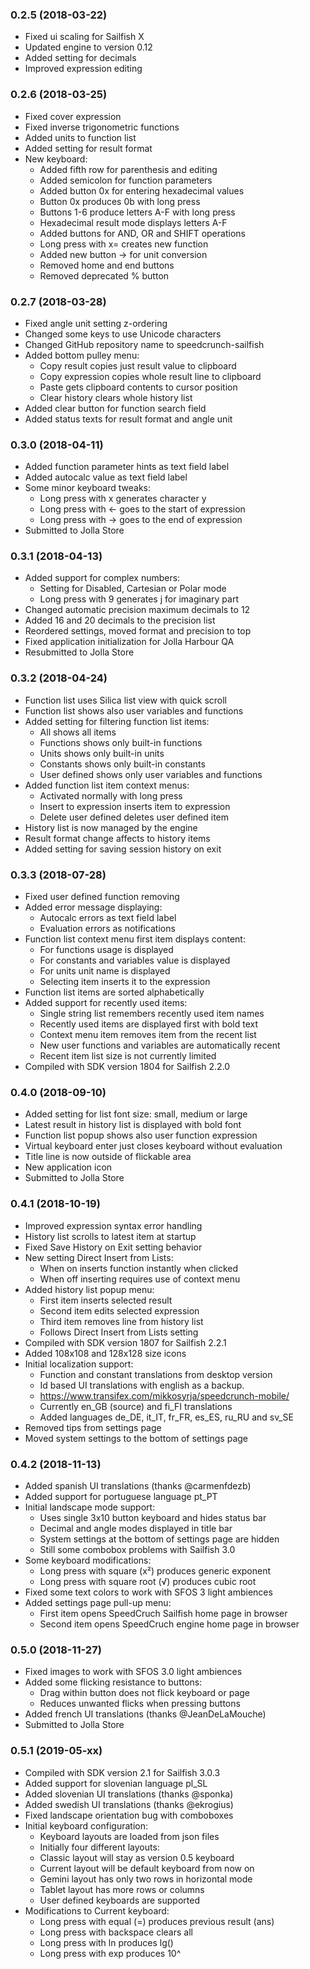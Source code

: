 ### 0.2.5 (2018-03-22)

- Fixed ui scaling for Sailfish X
- Updated engine to version 0.12
- Added setting for decimals
- Improved expression editing

### 0.2.6 (2018-03-25)

- Fixed cover expression
- Fixed inverse trigonometric functions
- Added units to function list
- Added setting for result format
- New keyboard:
	- Added fifth row for parenthesis and editing
	- Added semicolon for function parameters
	- Added button 0x for entering hexadecimal values
	- Button 0x produces 0b with long press
	- Buttons 1-6 produce letters A-F with long press
	- Hexadecimal result mode displays letters A-F
	- Added buttons for AND, OR and SHIFT operations
	- Long press with x= creates new function
	- Added new button -> for unit conversion
	- Removed home and end buttons
	- Removed deprecated % button

### 0.2.7 (2018-03-28)

- Fixed angle unit setting z-ordering
- Changed some keys to use Unicode characters
- Changed GitHub repository name to speedcrunch-sailfish
- Added bottom pulley menu:
	- Copy result copies just result value to clipboard
	- Copy expression copies whole result line to clipboard
	- Paste gets clipboard contents to cursor position
	- Clear history clears whole history list
- Added clear button for function search field
- Added status texts for result format and angle unit

### 0.3.0 (2018-04-11)

- Added function parameter hints as text field label
- Added autocalc value as text field label
- Some minor keyboard tweaks:
	- Long press with x generates character y
	- Long press with ← goes to the start of expression
	- Long press with → goes to the end of expression
- Submitted to Jolla Store

### 0.3.1 (2018-04-13)

- Added support for complex numbers:
	- Setting for Disabled, Cartesian or Polar mode
	- Long press with 9 generates j for imaginary part
- Changed automatic precision maximum decimals to 12
- Added 16 and 20 decimals to the precision list
- Reordered settings, moved format and precision to top
- Fixed application initialization for Jolla Harbour QA
- Resubmitted to Jolla Store

### 0.3.2 (2018-04-24)

- Function list uses Silica list view with quick scroll
- Function list shows also user variables and functions
- Added setting for filtering function list items:
	- All shows all items
	- Functions shows only built-in functions
	- Units shows only built-in units
	- Constants shows only built-in constants
	- User defined shows only user variables and functions
- Added function list item context menus:
	- Activated normally with long press
	- Insert to expression inserts item to expression
	- Delete user defined deletes user defined item
- History list is now managed by the engine
- Result format change affects to history items
- Added setting for saving session history on exit

### 0.3.3 (2018-07-28)

- Fixed user defined function removing
- Added error message displaying:
	- Autocalc errors as text field label
	- Evaluation errors as notifications
- Function list context menu first item displays content:
	- For functions usage is displayed
	- For constants and variables value is displayed
	- For units unit name is displayed
	- Selecting item inserts it to the expression
- Function list items are sorted alphabetically
- Added support for recently used items:
	- Single string list remembers recently used item names
	- Recently used items are displayed first with bold text
	- Context menu item removes item from the recent list
	- New user functions and variables are automatically recent
	- Recent item list size is not currently limited
- Compiled with SDK version 1804 for Sailfish 2.2.0

### 0.4.0 (2018-09-10)

- Added setting for list font size: small, medium or large
- Latest result in history list is displayed with bold font
- Function list popup shows also user function expression
- Virtual keyboard enter just closes keyboard without evaluation
- Title line is now outside of flickable area
- New application icon
- Submitted to Jolla Store

### 0.4.1 (2018-10-19)

- Improved expression syntax error handling
- History list scrolls to latest item at startup
- Fixed Save History on Exit setting behavior
- New setting Direct Insert from Lists:
	- When on inserts function instantly when clicked
	- When off inserting requires use of context menu
- Added history list popup menu:
	- First item inserts selected result
	- Second item edits selected expression
	- Third item removes line from history list
	- Follows Direct Insert from Lists setting
- Compiled with SDK version 1807 for Sailfish 2.2.1
- Added 108x108 and 128x128 size icons
- Initial localization support:
	- Function and constant translations from desktop version
	- Id based UI translations with english as a backup.
	- https://www.transifex.com/mikkosyrja/speedcrunch-mobile/
	- Currently en_GB (source) and fi_FI translations
	- Added languages de_DE, it_IT, fr_FR, es_ES, ru_RU and sv_SE
- Removed tips from settings page
- Moved system settings to the bottom of settings page

### 0.4.2 (2018-11-13)

- Added spanish UI translations (thanks @carmenfdezb)
- Added support for portuguese language pt_PT
- Initial landscape mode support:
	- Uses single 3x10 button keyboard and hides status bar
	- Decimal and angle modes displayed in title bar
	- System settings at the bottom of settings page are hidden
	- Still some combobox problems with Sailfish 3.0
- Some keyboard modifications:
	- Long press with square (x²) produces generic exponent
	- Long press with square root (√) produces cubic root
- Fixed some text colors to work with SFOS 3 light ambiences
- Added settings page pull-up menu:
	- First item opens SpeedCruch Sailfish home page in browser
	- Second item opens SpeedCruch engine home page in browser

### 0.5.0 (2018-11-27)

- Fixed images to work with SFOS 3.0 light ambiences
- Added some flicking resistance to buttons:
	- Drag within button does not flick keyboard or page
	- Reduces unwanted flicks when pressing buttons
- Added french UI translations (thanks @JeanDeLaMouche)
- Submitted to Jolla Store

### 0.5.1 (2019-05-xx)

- Compiled with SDK version 2.1 for Sailfish 3.0.3
- Added support for slovenian language pl_SL
- Added slovenian UI translations (thanks @sponka)
- Added swedish UI translations (thanks @ekrogius)
- Fixed landscape orientation bug with comboboxes
- Initial keyboard configuration:
	- Keyboard layouts are loaded from json files
	- Initially four different layouts:
	- Classic layout will stay as version 0.5 keyboard
	- Current layout will be default keyboard from now on
	- Gemini layout has only two rows in horizontal mode
	- Tablet layout has more rows or columns
	- User defined keyboards are supported
- Modifications to Current keyboard:
	- Long press with equal (=) produces previous result (ans)
	- Long press with backspace clears all
	- Long press with ln produces lg()
	- Long press with exp produces 10^
